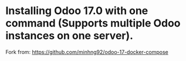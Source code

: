 
# Installing Odoo 17.0 with one command (Supports multiple Odoo instances on one server).

Fork from: https://github.com/minhng92/odoo-17-docker-compose
